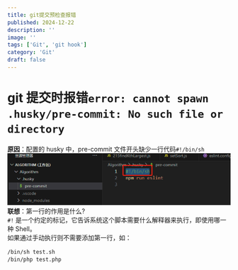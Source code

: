 ```yaml
---
title: git提交预检查报错
published: 2024-12-22
description: ''
image: ''
tags: ['Git', 'git hook']
category: 'Git'
draft: false
---
```


# git 提交时报错`error: cannot spawn .husky/pre-commit: No such file or directory`

**原因**：配置的 husky 中，pre-commit 文件开头缺少一行代码`#!/bin/sh`
![alt text](image.png)</br>
**联想**：第一行的作用是什么?</br>
`#!` 是一个约定的标记，它告诉系统这个脚本需要什么解释器来执行，即使用哪一种 Shell。</br>
如果通过手动执行则不需要添加第一行，如：

```sh
/bin/sh test.sh
/bin/php test.php
```
